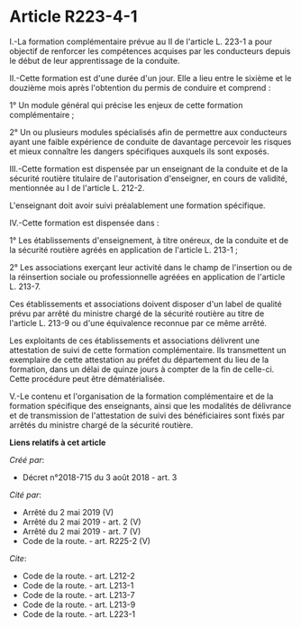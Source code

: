 # Article R223-4-1

I.-La formation complémentaire prévue au II de l'article L. 223-1 a pour objectif de renforcer les compétences acquises par
les conducteurs depuis le début de leur apprentissage de la conduite. 

II.-Cette formation est d'une durée d'un jour. Elle a lieu entre le sixième et le douzième mois après l'obtention du permis
de conduire et comprend : 

1° Un module général qui précise les enjeux de cette formation complémentaire ; 

2° Un ou plusieurs modules spécialisés afin de permettre aux conducteurs ayant une faible expérience de conduite de davantage
percevoir les risques et mieux connaître les dangers spécifiques auxquels ils sont exposés. 

III.-Cette formation est dispensée par un enseignant de la conduite et de la sécurité routière titulaire de l'autorisation
d'enseigner, en cours de validité, mentionnée au I de l'article L. 212-2. 

L'enseignant doit avoir suivi préalablement une formation spécifique. 

IV.-Cette formation est dispensée dans : 

1° Les établissements d'enseignement, à titre onéreux, de la conduite et de la sécurité routière agréés en application de
l'article L. 213-1 ; 

2° Les associations exerçant leur activité dans le champ de l'insertion ou de la réinsertion sociale ou professionnelle
agréées en application de l'article L. 213-7. 

Ces établissements et associations doivent disposer d'un label de qualité prévu par arrêté du ministre chargé de la sécurité
routière au titre de l'article L. 213-9 ou d'une équivalence reconnue par ce même arrêté. 

Les exploitants de ces établissements et associations délivrent une attestation de suivi de cette formation complémentaire.
Ils transmettent un exemplaire de cette attestation au préfet du département du lieu de la formation, dans un délai de quinze
jours à compter de la fin de celle-ci. Cette procédure peut être dématérialisée. 

V.-Le contenu et l'organisation de la formation complémentaire et de la formation spécifique des enseignants, ainsi que les
modalités de délivrance et de transmission de l'attestation de suivi des bénéficiaires sont fixés par arrêtés du ministre
chargé de la sécurité routière.

**Liens relatifs à cet article**

_Créé par_:

  - Décret n°2018-715 du 3 août 2018 - art. 3

_Cité par_:

  - Arrêté du 2 mai 2019 (V)
  - Arrêté du 2 mai 2019 - art. 2 (V)
  - Arrêté du 2 mai 2019 - art. 7 (V)
  - Code de la route. - art. R225-2 (V)

_Cite_:

  - Code de la route. - art. L212-2
  - Code de la route. - art. L213-1
  - Code de la route. - art. L213-7
  - Code de la route. - art. L213-9
  - Code de la route. - art. L223-1
